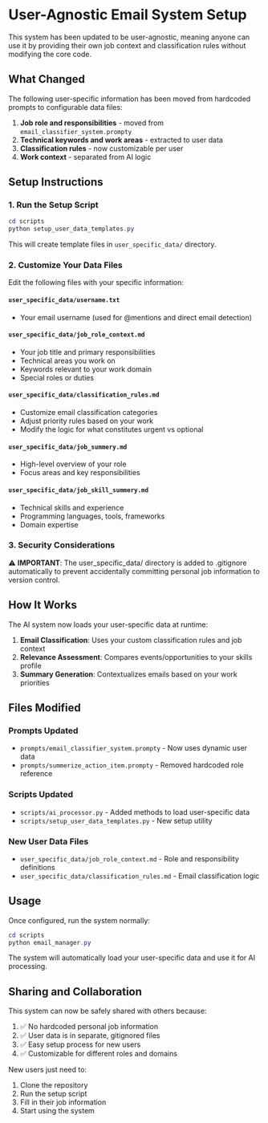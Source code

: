 # User-Agnostic Email System Setup

This system has been updated to be user-agnostic, meaning anyone can use it by providing their own job context and classification rules without modifying the core code.

## What Changed

The following user-specific information has been moved from hardcoded prompts to configurable data files:

1. **Job role and responsibilities** - moved from `email_classifier_system.prompty`
2. **Technical keywords and work areas** - extracted to user data
3. **Classification rules** - now customizable per user
4. **Work context** - separated from AI logic

## Setup Instructions

### 1. Run the Setup Script

```powershell
cd scripts
python setup_user_data_templates.py
```

This will create template files in `user_specific_data/` directory.

### 2. Customize Your Data Files

Edit the following files with your specific information:

#### `user_specific_data/username.txt`
- Your email username (used for @mentions and direct email detection)

#### `user_specific_data/job_role_context.md`
- Your job title and primary responsibilities
- Technical areas you work on
- Keywords relevant to your work domain
- Special roles or duties

#### `user_specific_data/classification_rules.md`
- Customize email classification categories
- Adjust priority rules based on your work
- Modify the logic for what constitutes urgent vs optional

#### `user_specific_data/job_summery.md`
- High-level overview of your role
- Focus areas and key responsibilities

#### `user_specific_data/job_skill_summery.md`
- Technical skills and experience
- Programming languages, tools, frameworks
- Domain expertise

### 3. Security Considerations

⚠️ **IMPORTANT**: The user_specific_data/ directory is added to .gitignore automatically to prevent accidentally committing personal job information to version control.

## How It Works

The AI system now loads your user-specific data at runtime:

1. **Email Classification**: Uses your custom classification rules and job context
2. **Relevance Assessment**: Compares events/opportunities to your skills profile  
3. **Summary Generation**: Contextualizes emails based on your work priorities

## Files Modified

### Prompts Updated
- `prompts/email_classifier_system.prompty` - Now uses dynamic user data
- `prompts/summerize_action_item.prompty` - Removed hardcoded role reference

### Scripts Updated
- `scripts/ai_processor.py` - Added methods to load user-specific data
- `scripts/setup_user_data_templates.py` - New setup utility

### New User Data Files
- `user_specific_data/job_role_context.md` - Role and responsibility definitions
- `user_specific_data/classification_rules.md` - Email classification logic

## Usage

Once configured, run the system normally:

```powershell
cd scripts
python email_manager.py
```

The system will automatically load your user-specific data and use it for AI processing.

## Sharing and Collaboration

This system can now be safely shared with others because:

1. ✅ No hardcoded personal job information
2. ✅ User data is in separate, gitignored files  
3. ✅ Easy setup process for new users
4. ✅ Customizable for different roles and domains

New users just need to:
1. Clone the repository
2. Run the setup script
3. Fill in their job information
4. Start using the system
